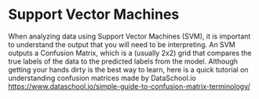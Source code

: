 # Support Vector Machines

When analyzing data using Support Vector Machines (SVM), it is important to understand the output that you will need to be interpreting. An SVM outputs a Confusion Matrix, which is a (usually 2x2) grid that compares the true labels of the data to the predicted labels from the model.
Although getting your hands dirty is the best way to learn, here is a quick tutorial on understanding confusion matrices made by DataSchool.io https://www.dataschool.io/simple-guide-to-confusion-matrix-terminology/
